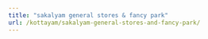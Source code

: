 ```yaml
---
title: "sakalyam general stores & fancy park"
url: /kottayam/sakalyam-general-stores-and-fancy-park/
---
```

